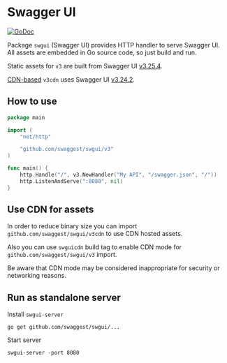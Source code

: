 # Swagger UI

[![GoDoc](https://godoc.org/github.com/swaggest/swgui?status.svg)](https://godoc.org/github.com/swaggest/swgui)

Package `swgui` (Swagger UI) provides HTTP handler to serve Swagger UI.
All assets are embedded in Go source code, so just build and run.

Static assets for `v3` are built from Swagger UI [v3.25.4](https://github.com/swagger-api/swagger-ui/releases/tag/v3.25.).

[CDN-based](https://cdnjs.com/libraries/swagger-ui) `v3cdn` uses Swagger UI [v3.24.2](https://github.com/swagger-api/swagger-ui/releases/tag/v3.24.2).

## How to use

```go
package main

import (
    "net/http"

    "github.com/swaggest/swgui/v3"
)

func main() {
    http.Handle("/", v3.NewHandler("My API", "/swagger.json", "/"))
    http.ListenAndServe(":8080", nil)
}
```

## Use CDN for assets

In order to reduce binary size you can import `github.com/swaggest/swgui/v3cdn` to use CDN hosted assets.

Also you can use `swguicdn` build tag to enable CDN mode for `github.com/swaggest/swgui/v3` import.

Be aware that CDN mode may be considered inappropriate for security or networking reasons.

## Run as standalone server

Install `swgui-server`

    go get github.com/swaggest/swgui/...

Start server

    swgui-server -port 8080
